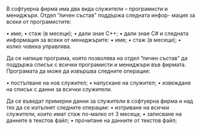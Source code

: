 В софтуерна фирма има два вида служители – програмисти и мениджъри. Отдел “личен състав” поддържа следната инфор-
мация за всеки от програмистите:

• име;
• стаж (в месеци);
• дали знае C++;
• дали знае C#
и следната информация за всеки от мениджърите:
• име;
• стаж (в месеци);
• колко човека управлява.

Да се напише програма, която позволява на отдел “личен състав” да поддържа списък с всички програмисти и мениджъри във фирмата. Програмата да може да извършва следните операции:

• постъпване на нов служител;
• напускане на служител;
• извеждане на списък с данни за всички служители.

Да се въведат примерни данни за служители в софтуерна фирма и над
тях да се изпълнят следните операции:
• изтриване на всички служители, които имат стаж по-малко от 3
месеца;
• записване на данните в текстов файл;
• прочитане на данните от текстов файл;
